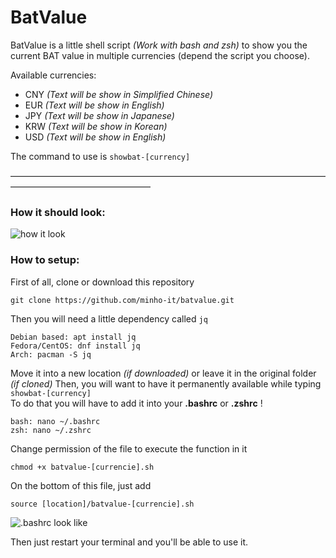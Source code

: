 # BatValue 
  
BatValue is a little shell script *(Work with bash and zsh)* to show you the current BAT value in multiple currencies (depend the script you choose).  
  
Available currencies:
* CNY *(Text will be show in Simplified Chinese)*
* EUR *(Text will be show in English)*
* JPY *(Text will be show in Japanese)*
* KRW *(Text will be show in Korean)*
* USD *(Text will be show in English)*

The command to use is `showbat-[currency]`

————————————————————————————————————————————————————
  
### How it should look:
![how it look](https://i.imgur.com/YomD1tG.png)

### How to setup:
  
First of all, clone or download this repository
```
git clone https://github.com/minho-it/batvalue.git
```
  
Then you will need a little dependency called `jq`
```
Debian based: apt install jq
Fedora/CentOS: dnf install jq
Arch: pacman -S jq
```

Move it into a new location *(if downloaded)* or leave it in the original folder *(if cloned)*
Then, you will want to have it permanently available while typing `showbat-[currency]`  
To do that you will have to add it into your **.bashrc** or **.zshrc** !
```
bash: nano ~/.bashrc 
zsh: nano ~/.zshrc
```

Change permission of the file to execute the function in it
```
chmod +x batvalue-[currencie].sh
```

On the bottom of this file, just add
```
source [location]/batvalue-[currencie].sh
```

![.bashrc look like](https://i.imgur.com/0F1EJeX.png)
  
Then just restart your terminal and you'll be able to use it.
